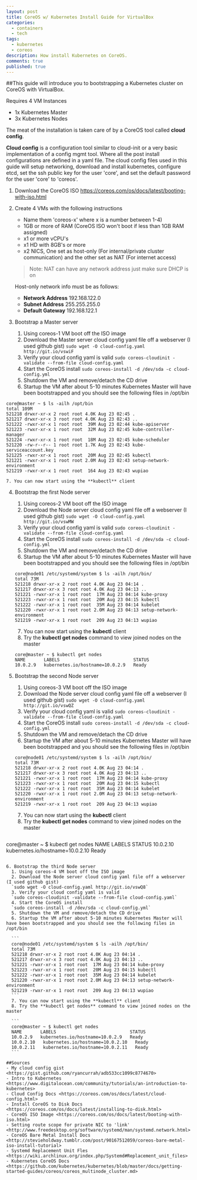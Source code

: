 ```yaml
---
layout: post
title: CoreOS w/ Kubernetes Install Guide for VirtualBox
categories: 
  - containers
  - tech
tags: 
  - kubernetes
  - coreos
description: How install Kubernetes on CoreOS.
comments: true
published: true
---
```


##This guide will introduce you to bootstrapping a Kubernetes cluster on CoreOS with VirtualBox.
 
Requires 4 VM Instances

- 1x Kubernetes Master
- 3x Kubernetes Nodes

The meat of the installation is taken care of by a CoreOS tool called **cloud config**.

**Cloud config** is a configuration tool similar to cloud-init or a very basic implementation of a config mgmt tool.  Where all the post install configurations are defined in a yaml file. The cloud config files used in this guide will setup networking, download and install kubernetes, configure etcd, set the ssh public key for the user 'core', and set the default password for the user 'core' to 'coreos'.

1. Download the CoreOS ISO <https://coreos.com/os/docs/latest/booting-with-iso.html>
 
2. Create 4 VMs with the following instructions

	- Name them 'coreos-x' where x is a number between 1-4)
	- 1GB or more of RAM (CoreOS ISO won't boot if less than 1GB RAM assigned)
	- x1 or more vCPU's
	- x1 HD with 8GB's or more
	- x2 NICS, One set as host-only (For internal/private cluster communication) and the other set as NAT (For internet access)

	> Note: 
	> NAT can have any network address just make sure DHCP is on

	Host-only network info must be as follows:
	
	- **Network Address** 192.168.122.0
	- **Subnet Address** 255.255.255.0
	- **Default Gateway** 192.168.122.1

3. Bootstrap a Master server

	1. Using coreos-1 VM boot off the ISO image
	2. Download the Master server cloud config yaml file off a webserver (I used github gist)
	`sudo wget -O cloud-config.yaml http://git.io/vswiF`
	3. Verify your cloud config yaml is valid
	`sudo coreos-cloudinit -validate --from-file cloud-config.yaml`
	4. Start the CoreOS install
	`sudo coreos-install -d /dev/sda -c cloud-config.yml`
	5. Shutdown the VM and remove/detach the CD drive
    6. Startup the VM after about 5-10 minutes Kubernetes Master will have been bootstrapped and you should see the following files in /opt/bin

  ```
  core@master ~ $ ls -ailh /opt/bin
  total 109M
  521218 drwxr-xr-x 2 root root 4.0K Aug 23 02:45 .
  521217 drwxr-xr-x 3 root root 4.0K Aug 23 02:43 ..
  521222 -rwxr-xr-x 1 root root  39M Aug 23 02:44 kube-apiserver
  521223 -rwxr-xr-x 1 root root  32M Aug 23 02:45 kube-controller-manager
  521224 -rwxr-xr-x 1 root root  18M Aug 23 02:45 kube-scheduler
  521220 -rw-r--r-- 1 root root 1.7K Aug 23 02:43 kube-serviceaccount.key
  521225 -rwxr-xr-x 1 root root  20M Aug 23 02:45 kubectl
  521221 -rwxr-xr-x 1 root root 2.0M Aug 23 02:43 setup-network-environment
  521219 -rwxr-xr-x 1 root root  164 Aug 23 02:43 wupiao
  ```

	7. You can now start using the **kubectl** client

4. Bootstrap the first Node server
    1. Using coreos-2 VM boot off the ISO image
	2. Download the Node server cloud config yaml file off a webserver (I used github gist)
	`sudo wget -O cloud-config.yaml http://git.io/vswMW`
	3. Verify your cloud config yaml is valid
	`sudo coreos-cloudinit -validate --from-file cloud-config.yaml`
	4. Start the CoreOS install
	`sudo coreos-install -d /dev/sda -c cloud-config.yml`
	5. Shutdown the VM and remove/detach the CD drive
	6. Startup the VM after about 5-10 minutes Kubernetes Master will have been bootstrapped and you should see the following files in /opt/bin
	
    ```shell
    core@node01 /etc/systemd/system $ ls -ailh /opt/bin/
    total 73M
    521218 drwxr-xr-x 2 root root 4.0K Aug 23 04:14 .
    521217 drwxr-xr-x 3 root root 4.0K Aug 23 04:13 ..
    521221 -rwxr-xr-x 1 root root  17M Aug 23 04:14 kube-proxy
    521223 -rwxr-xr-x 1 root root  20M Aug 23 04:15 kubectl
    521222 -rwxr-xr-x 1 root root  35M Aug 23 04:14 kubelet
    521220 -rwxr-xr-x 1 root root 2.0M Aug 23 04:13 setup-network-environment
    521219 -rwxr-xr-x 1 root root  209 Aug 23 04:13 wupiao
    ```

    7. You can now start using the **kubectl** client
    8. Try the **kubectl get nodes** command to view joined nodes on the master

	```
    core@master ~ $ kubectl get nodes
    NAME       LABELS                            STATUS
    10.0.2.9   kubernetes.io/hostname=10.0.2.9   Ready
    ```
 
5. Bootstrap the second Node server
    1. Using coreos-3 VM boot off the ISO image
    2. Download the Node server cloud config yaml file off a webserver (I used github gist)
    `sudo wget -O cloud-config.yaml http://git.io/vswQZ`
	3. Verify your cloud config yaml is valid
	`sudo coreos-cloudinit -validate --from-file cloud-config.yaml`
	4. Start the CoreOS install
	`sudo coreos-install -d /dev/sda -c cloud-config.yml`
	5. Shutdown the VM and remove/detach the CD drive
	6. Startup the VM after about 5-10 minutes Kubernetes Master will have been bootstrapped and you should see the following files in /opt/bin
	```
    core@node01 /etc/systemd/system $ ls -ailh /opt/bin/
    total 73M
    521218 drwxr-xr-x 2 root root 4.0K Aug 23 04:14 .
    521217 drwxr-xr-x 3 root root 4.0K Aug 23 04:13 ..
    521221 -rwxr-xr-x 1 root root  17M Aug 23 04:14 kube-proxy
    521223 -rwxr-xr-x 1 root root  20M Aug 23 04:15 kubectl
    521222 -rwxr-xr-x 1 root root  35M Aug 23 04:14 kubelet
    521220 -rwxr-xr-x 1 root root 2.0M Aug 23 04:13 setup-network-environment
    521219 -rwxr-xr-x 1 root root  209 Aug 23 04:13 wupiao
   ```
   7. You can now start using the **kubectl** client
   8. Try the **kubectl get nodes** command to view joined nodes on the master
   ```
  core@master ~ $ kubectl get nodes
  NAME       LABELS                            STATUS
  10.0.2.10   kubernetes.io/hostname=10.0.2.10   Ready
  ```

6. Bootstrap the third Node server
	1. Using coreos-4 VM boot off the ISO image
	2. Download the Node server cloud config yaml file off a webserver (I used github gist)
	`sudo wget -O cloud-config.yaml http://git.io/vswQ8`
	3. Verify your cloud config yaml is valid
	`sudo coreos-cloudinit -validate --from-file cloud-config.yaml`
	4. Start the CoreOS install
	`sudo coreos-install -d /dev/sda -c cloud-config.yml`
	5. Shutdown the VM and remove/detach the CD drive
	6. Startup the VM after about 5-10 minutes Kubernetes Master will have been bootstrapped and you should see the following files in /opt/bin

	```
    core@node01 /etc/systemd/system $ ls -ailh /opt/bin/
    total 73M
    521218 drwxr-xr-x 2 root root 4.0K Aug 23 04:14 .
    521217 drwxr-xr-x 3 root root 4.0K Aug 23 04:13 ..
    521221 -rwxr-xr-x 1 root root  17M Aug 23 04:14 kube-proxy
    521223 -rwxr-xr-x 1 root root  20M Aug 23 04:15 kubectl
    521222 -rwxr-xr-x 1 root root  35M Aug 23 04:14 kubelet
    521220 -rwxr-xr-x 1 root root 2.0M Aug 23 04:13 setup-network-environment
    521219 -rwxr-xr-x 1 root root  209 Aug 23 04:13 wupiao
	```
	7. You can now start using the **kubectl** client
	8. Try the **kubectl get nodes** command to view joined nodes on the master         

	```	
	core@master ~ $ kubectl get nodes
    NAME       LABELS                            STATUS
    10.0.2.9   kubernetes.io/hostname=10.0.2.9   Ready
    10.0.2.10   kubernetes.io/hostname=10.0.2.10   Ready
    10.0.2.11   kubernetes.io/hostname=10.0.2.11   Ready
	```

##Sources
- My cloud config gist <https://gist.github.com/ryancurrah/adb533cc1099c8774670>
- Intro to Kubernetes <https://www.digitalocean.com/community/tutorials/an-introduction-to-kubernetes>
- Cloud Config Docs <https://coreos.com/os/docs/latest/cloud-config.html>
- Install CoreOS to Disk Docs <https://coreos.com/os/docs/latest/installing-to-disk.html>
- CoreOS ISO Image <https://coreos.com/os/docs/latest/booting-with-iso.html>
- Setting route scope for private NIC to 'link' <http://www.freedesktop.org/software/systemd/man/systemd.network.html>
- CoreOS Bare Metal Install Docs <http://stevieholdway.tumblr.com/post/90167512059/coreos-bare-metal-iso-install-tutorial>
- Systemd Replacement Unit Fles <https://wiki.archlinux.org/index.php/Systemd#Replacement_unit_files>
- Kubernetes CoreOS Docs <https://github.com/kubernetes/kubernetes/blob/master/docs/getting-started-guides/coreos/coreos_multinode_cluster.md>
